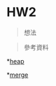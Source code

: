 # HW2
> 想法

> 參考資料

*[heap](http://alrightchiu.github.io/SecondRound/comparison-sort-heap-sortdui-ji-pai-xu-fa.html)

*[merge](http://alrightchiu.github.io/SecondRound/comparison-sort-merge-sorthe-bing-pai-xu-fa.html)
